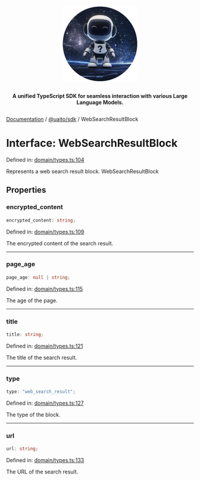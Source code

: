 <div style="display:flex; flex-direction:column; align-items:center;">
<p align="center">
  <img src="../UAITO.png" alt="UAITO Logo" width="200"/>
</p>

<p align="center">
  <strong>A unified TypeScript SDK for seamless interaction with various Large Language Models.</strong>
</p>
</div>

[Documentation](README.md) / [@uaito/sdk](@uaito.sdk.md) / WebSearchResultBlock

# Interface: WebSearchResultBlock

Defined in: [domain/types.ts:104](https://github.com/elribonazo/uaito/blob/780947ea6c24067fd2792374e0d02fcaf4cab1a7/packages/sdk/src/domain/types.ts#L104)

Represents a web search result block.
 WebSearchResultBlock

## Properties

### encrypted\_content

```ts
encrypted_content: string;
```

Defined in: [domain/types.ts:109](https://github.com/elribonazo/uaito/blob/780947ea6c24067fd2792374e0d02fcaf4cab1a7/packages/sdk/src/domain/types.ts#L109)

The encrypted content of the search result.

***

### page\_age

```ts
page_age: null | string;
```

Defined in: [domain/types.ts:115](https://github.com/elribonazo/uaito/blob/780947ea6c24067fd2792374e0d02fcaf4cab1a7/packages/sdk/src/domain/types.ts#L115)

The age of the page.

***

### title

```ts
title: string;
```

Defined in: [domain/types.ts:121](https://github.com/elribonazo/uaito/blob/780947ea6c24067fd2792374e0d02fcaf4cab1a7/packages/sdk/src/domain/types.ts#L121)

The title of the search result.

***

### type

```ts
type: "web_search_result";
```

Defined in: [domain/types.ts:127](https://github.com/elribonazo/uaito/blob/780947ea6c24067fd2792374e0d02fcaf4cab1a7/packages/sdk/src/domain/types.ts#L127)

The type of the block.

***

### url

```ts
url: string;
```

Defined in: [domain/types.ts:133](https://github.com/elribonazo/uaito/blob/780947ea6c24067fd2792374e0d02fcaf4cab1a7/packages/sdk/src/domain/types.ts#L133)

The URL of the search result.
